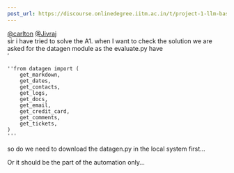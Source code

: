 ```yaml
---
post_url: https://discourse.onlinedegree.iitm.ac.in/t/project-1-llm-based-automation-agent-discussion-thread-tds-jan-2025/164277/287
---
```

[@carlton](/u/carlton) [@Jivraj](/u/jivraj)  
sir i have tried to solve the A1. when I want to check the solution we are asked for the datagen module as the evaluate.py have  
’

```
''from datagen import (
    get_markdown,
    get_dates,
    get_contacts,
    get_logs,
    get_docs,
    get_email,
    get_credit_card,
    get_comments,
    get_tickets,
)
'''

```

so do we need to download the datagen.py in the local system first…

Or it should be the part of the automation only…